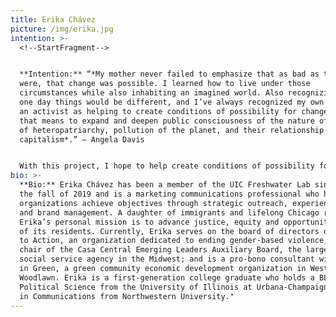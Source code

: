 ```yaml
---
title: Erika Chávez
picture: /img/erika.jpg
intention: >-
  <!--StartFragment-->


  **Intention:** “*My mother never failed to emphasize that as bad as things
  were, that change was possible. I learned how to live under those
  circumstances while also inhabiting an imagined world. Also recognizing that
  one day things would be different, and I’ve always recognized my own role as
  an activist as helping to create conditions of possibility for change. And
  that means to expand and deepen public consciousness of the nature of racism,
  of heteropatriarchy, pollution of the planet, and their relationship to global
  capitalism*.” – Angela Davis


  With this project, I hope to help create conditions of possibility for change that expand our understanding of the Chicago River, dismantle systems that disproportionately burden Black and brown communities along its bank, and challenge us to wildly reimagine what’s possible. Through a deepening of our collective consciousness on issues of slow violence and environmental justice, we are empowered to make connections that make an imagined world a reality and compelled to move beyond the transactional toward the relational. We begin to see that the outcomes of slow violence are just as harmful, rampant and far-reaching as those of fast violence, structural racism and inequity. The river wants to flow forward. We can change course too.
bio: >-
  **Bio:** Erika Chávez has been a member of the UIC Freshwater Lab since
  the fall of 2019 and is a marketing communications professional who helps
  organizations achieve objectives through strategic outreach, experience design
  and brand management. A daughter of immigrants and lifelong Chicago resident,
  Erika’s personal mission is to advance justice, equity and opportunity for all
  of its residents. Currently, Erika serves on the board of directors of Healing
  to Action, an organization dedicated to ending gender-based violence; is the
  chair of the Casa Central Emerging Leaders Auxiliary Board, the largest Latinx
  social service agency in the Midwest; and is a pro-bono consultant with Blacks
  in Green, a green community economic development organization in West
  Woodlawn. Erika is a first-generation college graduate who holds a BLAS in
  Political Science from the University of Illinois at Urbana-Champaign and a MS
  in Communications from Northwestern University."
---
```

